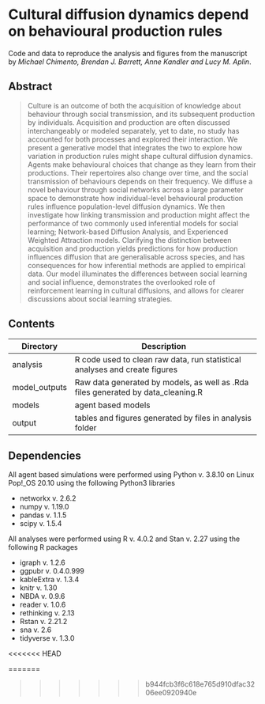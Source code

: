 # Cultural diffusion dynamics depend on behavioural production rules

Code and data to reproduce the analysis and figures from the manuscript by *Michael Chimento, Brendan J. Barrett, Anne Kandler and Lucy M. Aplin*.

## Abstract
> Culture is an outcome of both the acquisition of knowledge about behaviour through social transmission, and its subsequent production by individuals. Acquisition and production are often discussed interchangeably or modeled separately, yet to date, no study has accounted for both processes and explored their interaction. We present a generative model that integrates the two to explore how variation in production rules might shape cultural diffusion dynamics. Agents make behavioural choices that change as they learn from their productions. Their repertoires also change over time, and the social transmission of behaviours depends on their frequency. We diffuse a novel behaviour through social networks across a large parameter space to demonstrate how individual-level behavioural production rules influence population-level diffusion dynamics. We then investigate how linking transmission and production might affect the performance of two commonly used inferential models for social learning; Network-based Diffusion Analysis, and Experienced Weighted Attraction models. Clarifying the distinction between acquisition and production yields predictions for how production influences diffusion that are generalisable across species, and has consequences for how inferential methods are applied to empirical data. Our model illuminates the differences between social learning and social influence, demonstrates the overlooked role of reinforcement learning in cultural diffusions, and allows for clearer discussions about social learning strategies.


## Contents
Directory  | Description
------------- | -------------
analysis | R code used to clean raw data, run statistical analyses and create figures
model_outputs | Raw data generated by models, as well as .Rda files generated by data_cleaning.R
models | agent based models
output | tables and figures generated by files in analysis folder

## Dependencies
All agent based simulations were performed using Python v. 3.8.10 on Linux Pop!\_OS 20.10 using the following Python3 libraries
- networkx v. 2.6.2
- numpy v. 1.19.0
- pandas v. 1.1.5
- scipy v. 1.5.4

All analyses were performed using R v. 4.0.2 and Stan v. 2.27 using the following R packages
- igraph v. 1.2.6
- ggpubr v. 0.4.0.999
- kableExtra v. 1.3.4
- knitr v. 1.30
- NBDA v. 0.9.6
- reader v. 1.0.6
- rethinking v. 2.13
- Rstan v. 2.21.2
- sna v. 2.6
- tidyverse v. 1.3.0

<<<<<<< HEAD

=======
>>>>>>> b944fcb3f6c618e765d910dfac3206ee0920940e
